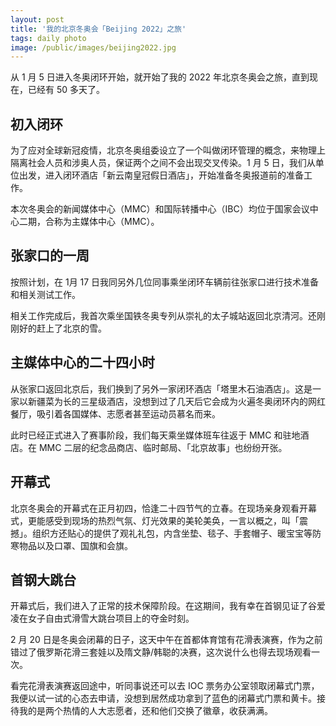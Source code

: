 ```yaml
---
layout: post
title: '我的北京冬奥会「Beijing 2022」之旅'
tags: daily photo
image: /public/images/beijing2022.jpg
---
```


从 1 月 5 日进入冬奥闭环开始，就开始了我的 2022 年北京冬奥会之旅，直到现在，已经有 50 多天了。

## 初入闭环

为了应对全球新冠疫情，北京冬奥组委设立了一个叫做闭环管理的概念，来物理上隔离社会人员和涉奥人员，保证两个之间不会出现交叉传染。1 月 5 日，我们从单位出发，进入闭环酒店「新云南皇冠假日酒店」，开始准备冬奥报道前的准备工作。

本次冬奥会的新闻媒体中心（MMC）和国际转播中心（IBC）均位于国家会议中心二期，合称为主媒体中心（MMC）。

## 张家口的一周

按照计划，在 1月 17 日我同另外几位同事乘坐闭环车辆前往张家口进行技术准备和相关测试工作。


相关工作完成后，我首次乘坐国铁冬奥专列从崇礼的太子城站返回北京清河。还刚刚好的赶上了北京的雪。

## 主媒体中心的二十四小时

从张家口返回北京后，我们换到了另外一家闭环酒店「塔里木石油酒店」。这是一家以新疆菜为长的三星级酒店，没想到过了几天后它会成为火遍冬奥闭环内的网红餐厅，吸引着各国媒体、志愿者甚至运动员慕名而来。

此时已经正式进入了赛事阶段，我们每天乘坐媒体班车往返于 MMC 和驻地酒店。在 MMC 二层的纪念品商店、临时邮局、「北京故事」也纷纷开张。

## 开幕式

北京冬奥会的开幕式在正月初四，恰逢二十四节气的立春。在现场亲身观看开幕式，更能感受到现场的热烈气氛、灯光效果的美轮美奂，一言以概之，叫「震撼」。组织方还贴心的提供了观礼礼包，内含坐垫、毯子、手套帽子、暖宝宝等防寒物品以及口罩、国旗和会旗。


## 首钢大跳台

开幕式后，我们进入了正常的技术保障阶段。在这期间，我有幸在首钢见证了谷爱凌在女子自由式滑雪大跳台项目上的夺金时刻。


2 月 20 日是冬奥会闭幕的日子，这天中午在首都体育馆有花滑表演赛，作为之前错过了俄罗斯花滑三套娃以及隋文静/韩聪的决赛，这次说什么也得去现场观看一次。


看完花滑表演赛返回途中，听同事说还可以去 IOC 票务办公室领取闭幕式门票，我便以试一试的心态去申请，没想到居然成功拿到了蓝色的闭幕式门票和黄卡。接待我的是两个热情的人大志愿者，还和他们交换了徽章，收获满满。

